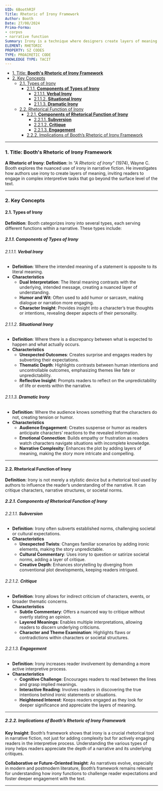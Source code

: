 ```yaml
---
UID: 6BoothRIF
Title: Rhetoric of Irony Framework
Author: Booth
Date: 27/08/2024
Prima-Forma:
- corpus
- narrative function
Summary: Irony is a technique where designers create layers of meaning and engage readers in complex interpretive tasks.
ELEMENT: RHETORIC
PROPERTY: SZ CODES
TYPE: PROAIRETIC CODE
KNOWLEDGE TYPE: TACIT
---
```


- [1. Title: **Booth's Rhetoric of Irony Framework**](#1-title-booths-rhetoric-of-irony-framework)
- [2. Key Concepts](#2-key-concepts)
  - [2.1. Types of Irony](#21-types-of-irony)
    - [2.1.1. **Components of Types of Irony**](#211-components-of-types-of-irony)
      - [2.1.1.1. **Verbal Irony**](#2111-verbal-irony)
      - [2.1.1.2. **Situational Irony**](#2112-situational-irony)
      - [2.1.1.3. **Dramatic Irony**](#2113-dramatic-irony)
  - [2.2. Rhetorical Function of Irony](#22-rhetorical-function-of-irony)
    - [2.2.1. **Components of Rhetorical Function of Irony**](#221-components-of-rhetorical-function-of-irony)
      - [2.2.1.1. **Subversion**](#2211-subversion)
      - [2.2.1.2. **Critique**](#2212-critique)
      - [2.2.1.3. **Engagement**](#2213-engagement)
    - [2.2.2. Implications of Booth’s Rhetoric of Irony Framework](#222-implications-of-booths-rhetoric-of-irony-framework)


---

### 1. Title: **Booth's Rhetoric of Irony Framework**

**A Rhetoric of Irony**:
   **Definition**: In *"A Rhetoric of Irony"* (1974), Wayne C. Booth explores the nuanced use of irony in narrative fiction. He investigates how authors use irony to create layers of meaning, inviting readers to engage in complex interpretive tasks that go beyond the surface level of the text.

---

### 2. Key Concepts

#### 2.1. Types of Irony

**Definition**:
   Booth categorizes irony into several types, each serving different functions within a narrative. These types include:

##### 2.1.1. **Components of Types of Irony**

###### 2.1.1.1. **Verbal Irony**
  - **Definition**: Where the intended meaning of a statement is opposite to its literal meaning.
  - **Characteristics**
    - **Dual Interpretation**: The literal meaning contrasts with the underlying, intended message, creating a nuanced layer of understanding.
    - **Humor and Wit**: Often used to add humor or sarcasm, making dialogue or narration more engaging.
    - **Character Insight**: Provides insight into a character’s true thoughts or intentions, revealing deeper aspects of their personality.

###### 2.1.1.2. **Situational Irony**
  - **Definition**: Where there is a discrepancy between what is expected to happen and what actually occurs.
  - **Characteristics**
    - **Unexpected Outcomes**: Creates surprise and engages readers by subverting their expectations.
    - **Thematic Depth**: Highlights contrasts between human intentions and uncontrollable outcomes, emphasizing themes like fate or unpredictability.
    - **Reflective Insight**: Prompts readers to reflect on the unpredictability of life or events within the narrative.

###### 2.1.1.3. **Dramatic Irony**
  - **Definition**: Where the audience knows something that the characters do not, creating tension or humor.
  - **Characteristics**
    - **Audience Engagement**: Creates suspense or humor as readers anticipate characters’ reactions to the revealed information.
    - **Emotional Connection**: Builds empathy or frustration as readers watch characters navigate situations with incomplete knowledge.
    - **Narrative Complexity**: Enhances the plot by adding layers of meaning, making the story more intricate and compelling.



---

#### 2.2. Rhetorical Function of Irony

**Definition**:
   Irony is not merely a stylistic device but a rhetorical tool used by authors to influence the reader’s understanding of the narrative. It can critique characters, narrative structures, or societal norms.

##### 2.2.1. **Components of Rhetorical Function of Irony**

###### 2.2.1.1. **Subversion**
  - **Definition**: Irony often subverts established norms, challenging societal or cultural expectations.
  - **Characteristics**
    - **Unexpected Twists**: Changes familiar scenarios by adding ironic elements, making the story unpredictable.
    - **Cultural Commentary**: Uses irony to question or satirize societal norms, adding a layer of critique.
    - **Creative Depth**: Enhances storytelling by diverging from conventional plot developments, keeping readers intrigued.

###### 2.2.1.2. **Critique**
  - **Definition**: Irony allows for indirect criticism of characters, events, or broader thematic concerns.
  - **Characteristics**
    - **Subtle Commentary**: Offers a nuanced way to critique without overtly stating an opinion.
    - **Layered Meanings**: Enables multiple interpretations, allowing readers to discern underlying criticisms.
    - **Character and Theme Examination**: Highlights flaws or contradictions within characters or societal structures.

###### 2.2.1.3. **Engagement**
  - **Definition**: Irony increases reader involvement by demanding a more active interpretive process.
  - **Characteristics**
    - **Cognitive Challenge**: Encourages readers to read between the lines and grasp implied meanings.
    - **Interactive Reading**: Involves readers in discovering the true intentions behind ironic statements or situations.
    - **Heightened Interest**: Keeps readers engaged as they look for deeper significance and appreciate the layers of meaning.

---

##### 2.2.2. Implications of Booth’s Rhetoric of Irony Framework

**Key Insight**:
   Booth’s framework shows that irony is a crucial rhetorical tool in narrative fiction, not just for adding complexity but for actively engaging readers in the interpretive process. Understanding the various types of irony helps readers appreciate the depth of a narrative and its underlying critiques.

**Collaborative or Future-Oriented Insight**:
   As narratives evolve, especially in modern and postmodern literature, Booth’s framework remains relevant for understanding how irony functions to challenge reader expectations and foster deeper engagement with the text.

---
